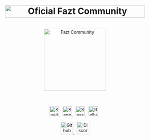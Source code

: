 <h1 align="center">
  <a title="Oficial Fazt Community Web">
    <img width="450px" height="40px" src="https://res.cloudinary.com/erianvc/image/upload/v1622242903/Fazt%20Community/OFFICIAL_FAZT_COMMUNITY_WEB.svg" alt="Oficial Fazt Community" />
  </a>
</h1>

<br />

<div align="center">
  <a href="https://discord.gg/hfQsNGNcvQ" title="Fazt Community">
    <img height="200px" src="https://res.cloudinary.com/erianvc/image/upload/v1622175261/Fazt%20Community/faztcommunity.svg" alt="Fazt Community" />
  </a>
</div>

<br />
<br />
<br />

<div align="center">
  <a href="https://svelte.dev/" title="Svelte">
    <img height="30px" src="https://res.cloudinary.com/erianvc/image/upload/v1622175261/Fazt%20Community/sveltemini_version.svg" alt="Svelte badge" />
  </a>
  &nbsp;
  <a href="https://sapper.svelte.dev/" title="Sapper">
    <img height="30px" src="https://res.cloudinary.com/erianvc/image/upload/v1622175262/Fazt%20Community/sappermini_version.svg" alt="Sapper badge" />
  </a>
  &nbsp;
  <a href="https://sass-lang.com/" title="Sass">
    <img height="30px" src="https://res.cloudinary.com/erianvc/image/upload/v1622175261/Fazt%20Community/sassmini_version.svg" alt="Sass badge" />
  </a>
  &nbsp;
  <a href="https://rollupjs.org/" title="Rollup">
    <img height="30px" src="https://res.cloudinary.com/erianvc/image/upload/v1622242878/Fazt%20Community/rollupmini_version.svg" alt="Rollup badge" />
  </a>
  &nbsp;
</div>

<br />

<div align="center">
  <a href="https://github.com/faztcommunity" title="Github">
    <img height="40px" src="https://res.cloudinary.com/erianvc/image/upload/v1622175261/Fazt%20Community/github_badge.svg" alt="Github" />
  </a>
  &nbsp;
  <a href="https://discord.gg/hfQsNGNcvQ" title="Discord">
    <img height="40px" src="https://res.cloudinary.com/erianvc/image/upload/v1622175262/Fazt%20Community/discord_badge.svg" alt="Discord" />
  </a>
</div>
